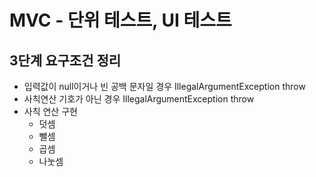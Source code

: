 # MVC - 단위 테스트, UI 테스트

## 3단계 요구조건 정리

* 입력값이 null이거나 빈 공백 문자일 경우 IllegalArgumentException throw
* 사칙연산 기호가 아닌 경우 IllegalArgumentException throw
* 사칙 연산 구현
    * 덧셈
    * 뺄셈
    * 곱셈
    * 나눗셈
